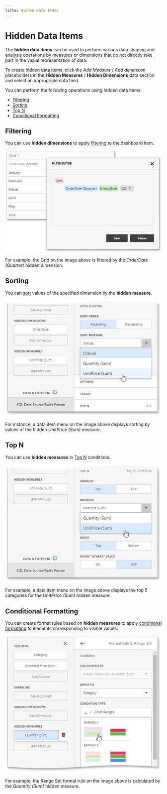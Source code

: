 ```yaml
---
title: Hidden Data Items
---
```

# Hidden Data Items
The **hidden data items** can be used to perform various data shaping and analysis operations by measures or dimensions that do not directly take part in the visual representation of data.

To create hidden data items, click the _Add Measure_ / _Add dimension_ placeholders in the **Hidden Measures** / **Hidden Dimensions** data section and select an appropriate data field.

You can perform the following operations using hidden data items.
* [Filtering](#filtering)
* [Sorting](#sorting)
* [Top N](#topn)
* [Conditional Formatting](#cf)

## <a name="filtering"/>Filtering
You can use **hidden dimensions** to apply [filtering](../data-shaping/filtering.md) to the dashboard item.

![wdd-hidden-data-item-filtering](../../../images/img124648.png)

For example, the Grid on the image above is filtered by the _OrderDate (Quarter)_ hidden dimension.

## <a name="sorting"/>Sorting
You can [sort](../data-shaping/sorting.md) values of the specified dimension by the **hidden measure**.

![wdd-hidden-data-item-sorting](../../../images/img124647.png)

For instance, a data item menu on the image above displays sorting by values of the hidden _UnitPrice (Sum)_ measure.

## <a name="topn"/>Top N
You can use **hidden measures** in [Top N](../data-shaping/top-n.md) conditions.

![wdd-hidden-data-item-top-n](../../../images/img124649.png)

For example, a data item menu on the image above displays the top 5 categories for the _UnitPrice (Sum)_ hidden measure.

## <a name="cf"/>Conditional Formatting
You can create format rules based on **hidden measures** to apply [conditional formatting](../appearance-customization/conditional-formatting.md) to elements corresponding to visible values.

![wdd-hidden-measure-conditional-formating](../../../images/img125668.png)

For example, the Range Set format rule on the image above is calculated by the _Quantity (Sum)_ hidden measure.